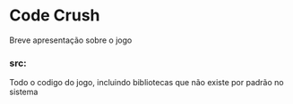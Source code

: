 <h1>Code Crush</h1>

<p>Breve apresentação sobre o jogo</p>

<h3>src:</h3>
<p>Todo o codigo do jogo, incluindo bibliotecas que não existe por padrão no sistema</p>
